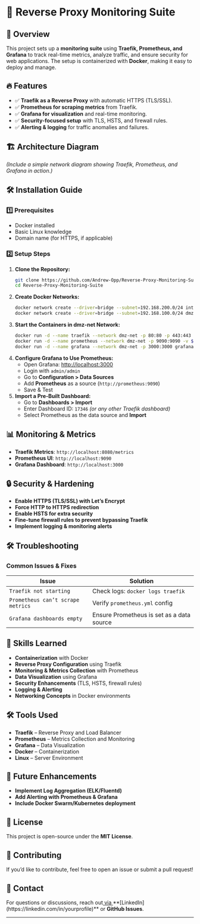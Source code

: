 # 🚀 Reverse Proxy Monitoring Suite

## 📌 Overview

This project sets up a **monitoring suite** using **Traefik, Prometheus, and Grafana** to track real-time metrics, analyze traffic, and ensure security for web applications. The setup is containerized with **Docker**, making it easy to deploy and manage.

## 🔥 Features

- ✅ **Traefik as a Reverse Proxy** with automatic HTTPS (TLS/SSL).
- ✅ **Prometheus for scraping metrics** from Traefik.
- ✅ **Grafana for visualization** and real-time monitoring.
- ✅ **Security-focused setup** with TLS, HSTS, and firewall rules.
- ✅ **Alerting & logging** for traffic anomalies and failures.

## 🏗 Architecture Diagram

*(Include a simple network diagram showing Traefik, Prometheus, and Grafana in action.)*

## 🛠 Installation Guide

### **1️⃣ Prerequisites**

- Docker installed
- Basic Linux knowledge
- Domain name (for HTTPS, if applicable)

### **2️⃣ Setup Steps**

1. **Clone the Repository:**
   ```bash
   git clone https://github.com/Andrew-Opp/Reverse-Proxy-Monitoring-Suite.git
   cd Reverse-Proxy-Monitoring-Suite
   ```
2. **Create Docker Networks:**
   ```bash
   docker network create --driver=bridge --subnet=192.168.200.0/24 internal-net
   docker network create --driver=bridge --subnet=192.168.100.0/24 dmz-net
   ```
3. **Start the Containers in dmz-net Network:**
   ```bash
   docker run -d --name traefik --network dmz-net -p 80:80 -p 443:443 traefik:v2.9
   docker run -d --name prometheus --network dmz-net -p 9090:9090 -v $(pwd)/config/prometheus.yml:/etc/prometheus/prometheus.yml prom/prometheus
   docker run -d --name grafana --network dmz-net -p 3000:3000 grafana/grafana
   ```
4. **Configure Grafana to Use Prometheus:**
   - Open Grafana: [http://localhost:3000](http://localhost:3000)
   - Login with `admin/admin`
   - Go to **Configuration > Data Sources**
   - Add **Prometheus** as a source (`http://prometheus:9090`)
   - Save & Test
5. **Import a Pre-Built Dashboard:**
   - Go to **Dashboards > Import**
   - Enter Dashboard ID: `17346` *(or any other Traefik dashboard)*
   - Select Prometheus as the data source and **Import**

## 📊 Monitoring & Metrics

- **Traefik Metrics**: `http://localhost:8080/metrics`
- **Prometheus UI**: `http://localhost:9090`
- **Grafana Dashboard**: `http://localhost:3000`

## 🔒 Security & Hardening

- **Enable HTTPS (TLS/SSL) with Let’s Encrypt**
- **Force HTTP to HTTPS redirection**
- **Enable HSTS for extra security**
- **Fine-tune firewall rules to prevent bypassing Traefik**
- **Implement logging & monitoring alerts**

## 🛠 Troubleshooting

### **Common Issues & Fixes**

| Issue                             | Solution                                  |
| --------------------------------- | ----------------------------------------- |
| `Traefik not starting`            | Check logs: `docker logs traefik`         |
| `Prometheus can’t scrape metrics` | Verify `prometheus.yml` config            |
| `Grafana dashboards empty`        | Ensure Prometheus is set as a data source |

## 🎯 Skills Learned

- **Containerization** with Docker
- **Reverse Proxy Configuration** using Traefik
- **Monitoring & Metrics Collection** with Prometheus
- **Data Visualization** using Grafana
- **Security Enhancements** (TLS, HSTS, firewall rules)
- **Logging & Alerting**
- **Networking Concepts** in Docker environments

## 🛠 Tools Used

- **Traefik** – Reverse Proxy and Load Balancer
- **Prometheus** – Metrics Collection and Monitoring
- **Grafana** – Data Visualization
- **Docker** – Containerization
- **Linux** – Server Environment

## 🚀 Future Enhancements

- **Implement Log Aggregation (ELK/Fluentd)**
- **Add Alerting with Prometheus & Grafana**
- **Include Docker Swarm/Kubernetes deployment**

## 📜 License

This project is open-source under the **MIT License**.

## 🤝 Contributing

If you’d like to contribute, feel free to open an issue or submit a pull request!

## 📢 Contact

For questions or discussions, reach out[ via ]([https://linkedin.com/in/yourprofile](https://www.linkedin.com/in/andrew-oppong-asante-663368286/))**[LinkedIn](https://linkedin.com/in/yourprofile)** or **GitHub Issues**.

---

